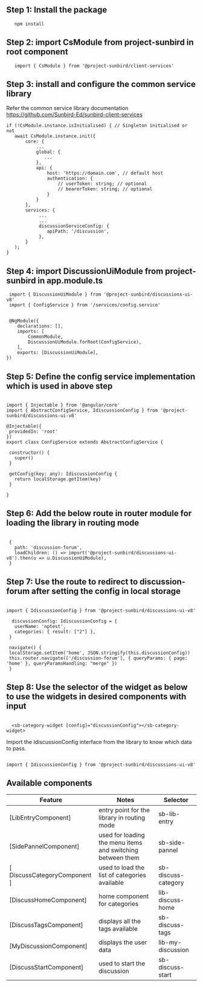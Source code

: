 ## Step 1: Install the package
```
   npm install

```
   
## Step 2: import  CsModule  from project-sunbird in root component
```
   import { CsModule } from '@project-sunbird/client-services'

```

## Step 3: install and configure the common service library
 
 Refer the common service library documentation https://github.com/Sunbird-Ed/sunbird-client-services

 ```
if (!CsModule.instance.isInitialised) { // Singleton initialised or not
    await CsModule.instance.init({
        core: {
            ...
            global: {
               ...
            },
            api: {
                host: 'https://domain.com', // default host
                authentication: {
                    // userToken: string; // optional
                    // bearerToken: string; // optional
                }
            }
        },
        services: {
             ...
             ...
             discussionServiceConfig: {
                apiPath: '/discussion',
             },
        }
    );
}

```
 ## Step 4: import  DiscussionUiModule  from project-sunbird in app.module.ts

```
 import { DiscussionUiModule } from '@project-sunbird/discussions-ui-v8'
 import { ConfigService } from '/services/config.service'


 @NgModule({
    declarations: [],
    imports: [
        CommonModule,
        DiscussionUiModule.forRoot(ConfigService),
    ],
    exports: [DiscussionUiModule],
})

```

 ## Step 5: Define the config service implementation which is used in above step

 ```

 import { Injectable } from '@angular/core'
 import { AbstractConfigService, IdiscussionConfig } from '@project-sunbird/discussions-ui-v8'

 @Injectable({
  providedIn: 'root'
 })
 export class ConfigService extends AbstractConfigService {

  constructor() {
    super()
  }

  getConfig(key: any): IdiscussionConfig {
    return localStorage.getItem(key)
  }

 }

```
 ## Step 6: Add the below route in router module for loading the library in routing mode

 ```

  {
    path: 'discussion-forum',
    loadChildren: () => import('@project-sunbird/discussions-ui-v8').then(u => u.DiscussionUiModule),
  }

 ```

 ## Step 7: Use the route to redirect to discussion-forum after  setting the config in local storage

 ```

 import { IdiscussionConfig } from '@project-sunbird/discussions-ui-v8'

   discussionConfig: IdiscussionConfig = {
    userName: 'nptest',
    categories: { result: ["2"] },
  }
  
  navigate() {
  localStorage.setItem('home', JSON.stringify(this.discussionConfig))
  this.router.navigate(['/discussion-forum'], { queryParams: { page: 'home' }, queryParamsHandling: "merge" })
  }

  ```

 ## Step 8: Use the selector of the widget as below  to use the  widgets in desired components with input

 ```

   <sb-category-widget [config]="discussionConfig"></sb-category-widget>

 ```

  Import the IdiscussionConfig interface from the library to know which data to pass.

  ```

  import { IdiscussionConfig } from '@project-sunbird/discussions-ui-v8'

  ```

  ## Available components
|Feature| Notes| Selector|
|--|--|--|
| [LibEntryComponent] | entry point for the library in routing mode| sb-lib-entry|
| [SidePannelComponent] | used for loading the menu items and switching between them |sb-side-pannel|
| [ DiscussCategoryComponent ] |used to load the list of categories available |sb-discuss-category|
| [DiscussHomeComponent] | home component for categories | lib-discuss-home| [DiscussionDetailsComponent] | loads the category details  |sb-discussion-details|
| [DiscussTagsComponent] | displays all the tags available |sb-discuss-tags|
| [MyDiscussionComponent] | displays the user data |lib-my-discussion|
| [DiscussStartComponent] | used to start the discussion |sb-discuss-start|





